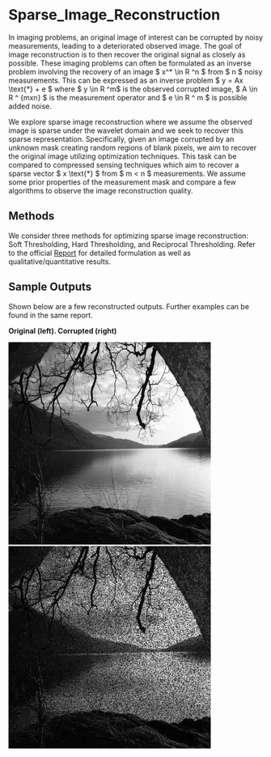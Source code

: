 # Sparse_Image_Reconstruction

In imaging problems, an original image of interest can be corrupted by noisy measurements, leading to a deteriorated observed image. The goal of image reconstruction is to then recover the original signal as closely as possible. These imaging problems can often be formulated as an inverse problem involving the recovery of an image $ x^* \in R ^n $ from $ n $ noisy measurements. This can be expressed as an inverse problem $ y = Ax \text{*} + e $ where $ y \in R ^m$ is the observed corrupted image, $ A \in R ^ {mxn} $ is the measurement operator and $ e \in R ^ m $ is possible added noise.

We explore sparse image reconstruction where we assume the observed image is sparse under the wavelet domain and we seek to recover this sparse representation. Specifically, given an image corrupted by an unknown mask creating random regions of blank pixels, we aim to recover the original image utilizing optimization techniques. This task can be compared to compressed sensing techniques which aim to recover a sparse vector $ x \text{*} $ from $ m < n $ measurements. We assume some prior properties of the measurement mask and compare a few algorithms to observe the image reconstruction quality.

## Methods

We consider three methods for optimizing sparse image reconstruction: Soft Thresholding, Hard Thresholding, and Reciprocal Thresholding. Refer to the official [Report](/report.pdf) for detailed formulation as well as qualitative/quantitative results.

## Sample Outputs

Shown below are a few reconstructed outputs. Further examples can be found in the same report.

**Original (left). Corrupted (right)**

<p float="left">
  <img src="/gray/gray_1.jpg" width="400" />
  <img src="/corrupted/corrupted_1.jpg" width="400" /> 
</p>
